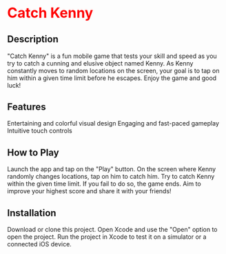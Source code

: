 <h1 style="font-size: 32px; font-weight: bold; color: red;">Catch Kenny</h1>

<h2>Description</h2>
"Catch Kenny" is a fun mobile game that tests your skill and speed as you try to catch a cunning and elusive object named Kenny. As Kenny constantly moves to random locations on the screen, your goal is to tap on him within a given time limit before he escapes. Enjoy the game and good luck!

<h2>Features</h2>
Entertaining and colorful visual design
Engaging and fast-paced gameplay
Intuitive touch controls

<h2>How to Play</h2>
Launch the app and tap on the "Play" button.
On the screen where Kenny randomly changes locations, tap on him to catch him.
Try to catch Kenny within the given time limit. If you fail to do so, the game ends.
Aim to improve your highest score and share it with your friends!

<h2>Installation</h2> 
Download or clone this project.
Open Xcode and use the "Open" option to open the project.
Run the project in Xcode to test it on a simulator or a connected iOS device.
